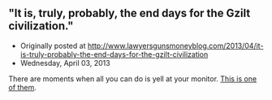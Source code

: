 ## "It is, truly, probably, the end days for the Gzilt civilization."

 * Originally posted at http://www.lawyersgunsmoneyblog.com/2013/04/it-is-truly-probably-the-end-days-for-the-gzilt-civilization
 * Wednesday, April 03, 2013

There are moments when all you can do is yell at your monitor. [This is one of them](http://www.iain-banks.net/2013/04/03/a-personal-statement-from-iain-banks/).